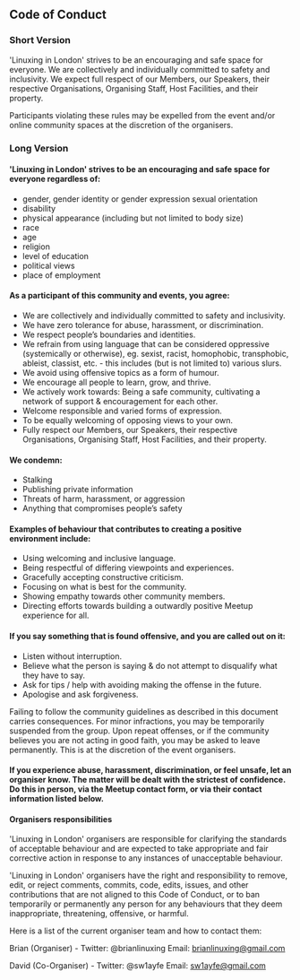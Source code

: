 ## Code of Conduct

### Short Version
'Linuxing in London' strives to be an encouraging and safe space for everyone.  We are collectively and individually committed to safety and inclusivity. We expect full respect of our Members, our Speakers, their respective Organisations, Organising Staff, Host Facilities, and their property.

Participants violating these rules may be expelled from the event and/or online community spaces at the discretion of the organisers.

### Long Version
#### 'Linuxing in London' strives to be an encouraging and safe space for everyone regardless of:
* gender, gender identity or gender expression sexual orientation
* disability
* physical appearance (including but not limited to body size)
* race
* age
* religion
* level of education
* political views
* place of employment

#### As a participant of this community and events, you agree:
* We are collectively and individually committed to safety and inclusivity.
* We have zero tolerance for abuse, harassment, or discrimination.
* We respect people’s boundaries and identities.
* We refrain from using language that can be considered oppressive (systemically or otherwise), eg. sexist, racist, homophobic, transphobic, ableist, classist, etc. - this includes (but is not limited to) various slurs.
* We avoid using offensive topics as a form of humour.
* We encourage all people to learn, grow, and thrive.
* We actively work towards: Being a safe community, cultivating a network of support & encouragement for each other.
* Welcome responsible and varied forms of expression.
* To be equally welcoming of opposing views to your own.
* Fully respect our Members, our Speakers, their respective Organisations, Organising Staff, Host Facilities, and their property.

#### We condemn:
* Stalking
* Publishing private information
* Threats of harm, harassment, or aggression
* Anything that compromises people’s safety

#### Examples of behaviour that contributes to creating a positive environment include:
* Using welcoming and inclusive language.
* Being respectful of differing viewpoints and experiences.
* Gracefully accepting constructive criticism.
* Focusing on what is best for the community.
* Showing empathy towards other community members.
* Directing efforts towards building a outwardly positive Meetup experience for all.

#### If you say something that is found offensive, and you are called out on it:
* Listen without interruption.
* Believe what the person is saying & do not attempt to disqualify what they have to say.
* Ask for tips / help with avoiding making the offense in the future.
* Apologise and ask forgiveness.

Failing to follow the community guidelines as described in this document carries consequences. For minor infractions, you may be temporarily suspended from the group. Upon repeat offenses, or if the community believes you are not acting in good faith, you may be asked to leave permanently. This is at the discretion of the event organisers.

#### If you experience abuse, harassment, discrimination, or feel unsafe, let an organiser know. The matter will be dealt with the strictest of confidence. Do this in person, via the Meetup contact form, or via their contact information listed below.

#### Organisers responsibilities
'Linuxing in London' organisers are responsible for clarifying the standards of acceptable behaviour and are expected to take appropriate and fair corrective action in response to any instances of unacceptable behaviour.

'Linuxing in London' organisers have the right and responsibility to remove, edit, or reject comments, commits, code, edits, issues, and other contributions that are not aligned to this Code of Conduct, or to ban temporarily or permanently any person for any behaviours that they deem inappropriate, threatening, offensive, or harmful.

Here is a list of the current organiser team and how to contact them:

Brian (Organiser) - Twitter: @brianlinuxing Email: brianlinuxing@gmail.com

David (Co-Organiser) - Twitter: @sw1ayfe Email: sw1ayfe@gmail.com
